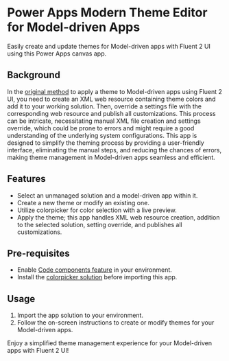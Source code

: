 # Power Apps Modern Theme Editor for Model-driven Apps

Easily create and update themes for Model-driven apps with Fluent 2 UI using this Power Apps canvas app.

## Background

In the [original method](https://learn.microsoft.com/en-us/power-apps/maker/model-driven-apps/modern-theme-overrides) to apply a theme to Model-driven apps using Fluent 2 UI, you need to create an XML web resource containing theme colors and add it to your working solution. Then, override a settings file with the corresponding web resource and publish all customizations. This process can be intricate, necessitating manual XML file creation and settings override, which could be prone to errors and might require a good understanding of the underlying system configurations. This app is designed to simplify the theming process by providing a user-friendly interface, eliminating the manual steps, and reducing the chances of errors, making theme management in Model-driven apps seamless and efficient.



## Features
- Select an unmanaged solution and a model-driven app within it.
- Create a new theme or modify an existing one.
- Utilize colorpicker for color selection with a live preview.
- Apply the theme; this app handles XML web resource creation, addition to the selected solution, setting override, and publishes all customizations.

## Pre-requisites
- Enable [Code components feature](https://learn.microsoft.com/en-us/power-apps/developer/component-framework/component-framework-for-canvas-apps#enable-the-power-apps-component-framework-feature) in your environment.
- Install the [colorpicker solution](https://github.com/PowerThomas/PowerThomasColorPicker) before importing this app.

## Usage
1. Import the app solution to your environment.
2. Follow the on-screen instructions to create or modify themes for your Model-driven apps.

Enjoy a simplified theme management experience for your Model-driven apps with Fluent 2 UI!
